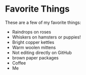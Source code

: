 # Favorite Things

These are a few of my favorite things:

- Raindrops on roses
- Whiskers on hamsters or puppies!
- Bright copper kettles
- Warm woolen mittens
- Not editing directly on GitHub
- brown paper packages
- Coffee
- Me
